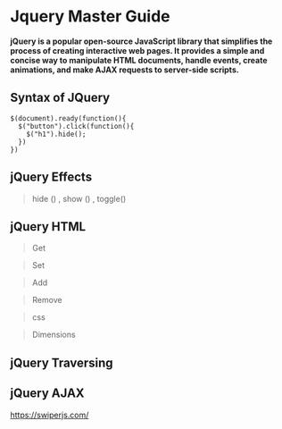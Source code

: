 # Jquery Master Guide 

**jQuery is a popular open-source JavaScript library that simplifies the process of creating interactive web pages. It provides a simple and concise way to manipulate HTML documents, handle events, create animations, and make AJAX requests to server-side scripts.**

## Syntax of JQuery

```
$(document).ready(function(){
  $("button").click(function(){
    $("h1").hide();
  })
})

```

## jQuery Effects

> hide () , show () , toggle()

## jQuery HTML 

> Get 

> Set

> Add

> Remove 

> css

> Dimensions


## jQuery Traversing

## jQuery AJAX



https://swiperjs.com/
